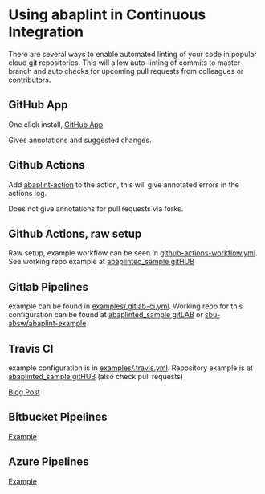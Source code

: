 # Using abaplint in Continuous Integration

There are several ways to enable automated linting of your code in popular cloud git repositories. This will allow auto-linting of commits to master branch and auto checks for upcoming pull requests from colleagues or contributors.

## GitHub App
One click install, [GitHub App](https://github.com/marketplace/abaplint)

Gives annotations and suggested changes.

## Github Actions
Add [abaplint-action](https://github.com/marketplace/actions/abaplint-action) to the action, this will give annotated errors in the actions log.

Does not give annotations for pull requests via forks.

## Github Actions, raw setup
Raw setup, example workflow can be seen in [github-actions-workflow.yml](github-actions-workflow.yml). See working repo example at [abaplinted_sample gitHUB](https://github.com/sbcgua/abaplinted_sample)

## Gitlab Pipelines
example can be found in [examples/.gitlab-ci.yml](examples/.gitlab-ci.yml). Working repo for this configuration can be found at [abaplinted_sample gitLAB](https://gitlab.com/atsybulsky/abaplinted_sample)
or [sbu-absw/abaplint-example](https://gitlab.com/sbu-absw/abaplint-example)

## Travis CI
example configuration is in [examples/.travis.yml](examples/.travis.yml). Repository example is at [abaplinted_sample gitHUB](https://github.com/sbcgua/abaplinted_sample) (also check pull requests)

[Blog Post](https://blogs.sap.com/2018/12/25/automatic-checking-of-your-abap-code-in-githubgitlab-with-ci-and-abaplint/)

## Bitbucket Pipelines
[Example](https://bitbucket.org/larshp/abaplint_pipeline)

## Azure Pipelines
[Example](https://github.com/abaplint/azure-devops-example)
